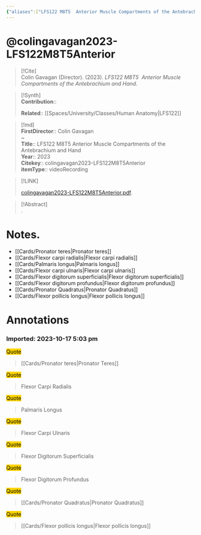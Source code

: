 ```yaml
---
{"aliases":["LFS122 M8T5  Anterior Muscle Compartments of the Antebrachium and Hand"],"Status":"Watched","FirstAuthor":"","tags":["source/video","Uni/LFS122"],"dg-publish":true,"Priority":"High","permalink":"/sources/video/colingavagan2023-lfs-122-m8-t5-anterior/","dgPassFrontmatter":true}
---
```


# @colingavagan2023-LFS122M8T5Anterior

> [!Cite]  
> Colin Gavagan (Director). (2023). _LFS122 M8T5  Anterior Muscle Compartments of the Antebrachium and Hand_.  
  
>[!Synth]  
>**Contribution**:: 
>  
>**Related**:: [[Spaces/University/Classes/Human Anatomy\|LFS122]]
>  
  
>[!md]  
> **FirstDirector**:: Colin Gavagan  
~  
> **Title**:: LFS122 M8T5  Anterior Muscle Compartments of the Antebrachium and Hand  
> **Year**:: 2023  
> **Citekey**:: colingavagan2023-LFS122M8T5Anterior  
> **itemType**:: videoRecording  
  
> [!LINK]  
>  
> [colingavagan2023-LFS122M8T5Anterior.pdf](file:///Users/nathanmaxwell/Zotero/storage/CCDLIQN5/colingavagan2023-LFS122M8T5Anterior.pdf).  
  
> [!Abstract]  
>.  
>  
# Notes.  
- [[Cards/Pronator teres\|Pronator teres]]
- [[Cards/Flexor carpi radialis\|Flexor carpi radialis]]
- [[Cards/Palmaris longus\|Palmaris longus]]
- [[Cards/Flexor carpi ulnaris\|Flexor carpi ulnaris]]
- [[Cards/Flexor digitorum superficialis\|Flexor digitorum superficialis]]
- [[Cards/Flexor digitorum profundus\|Flexor digitorum profundus]]
- [[Cards/Pronator Quadratus\|Pronator Quadratus]]
- [[Cards/Flexor pollicis longus\|Flexor pollicis longus]]
  
# Annotations  
  
  

### Imported: 2023-10-17 5:03 pm  
  
  
  
<mark style="background-color: #ffd400">Quote</mark>  
> [[Cards/Pronator teres\|Pronator Teres]]  
  
<mark style="background-color: #ffd400">Quote</mark>  
> Flexor Carpi Radialis  
  
<mark style="background-color: #ffd400">Quote</mark>  
> Palmaris Longus  
  
<mark style="background-color: #ffd400">Quote</mark>  
> Flexor Carpi Ulnaris  
  
<mark style="background-color: #ffd400">Quote</mark>  
> Flexor Digitorum Superficialis  
  
<mark style="background-color: #ffd400">Quote</mark>  
> Flexor Digitorum Profundus  
  
<mark style="background-color: #ffd400">Quote</mark>  
> [[Cards/Pronator Quadratus\|Pronator Quadratus]]  
  
<mark style="background-color: #ffd400">Quote</mark>  
> [[Cards/Flexor pollicis longus\|Flexor pollicis longus]]  
  
  


















